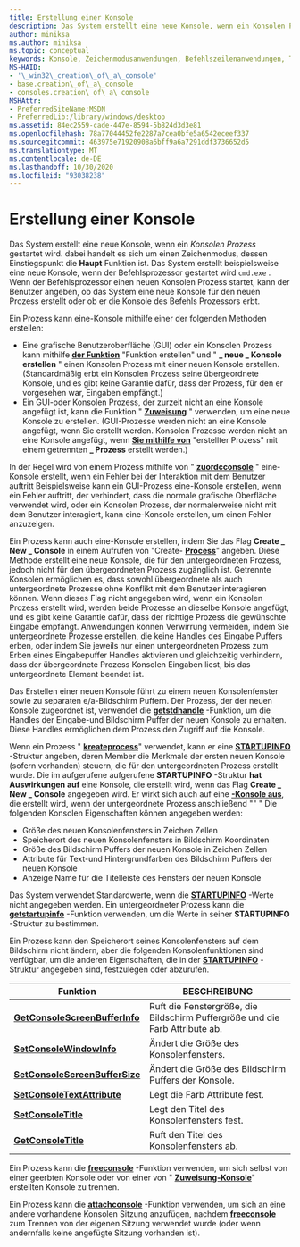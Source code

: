 ```yaml
---
title: Erstellung einer Konsole
description: Das System erstellt eine neue Konsole, wenn ein Konsolen Prozess gestartet wird. dabei handelt es sich um einen Zeichenmodus, dessen Einstiegspunkt die Hauptfunktion ist.
author: miniksa
ms.author: miniksa
ms.topic: conceptual
keywords: Konsole, Zeichenmodusanwendungen, Befehlszeilenanwendungen, Terminalanwendungen, Konsolen-API
MS-HAID:
- '\_win32\_creation\_of\_a\_console'
- base.creation\_of\_a\_console
- consoles.creation\_of\_a\_console
MSHAttr:
- PreferredSiteName:MSDN
- PreferredLib:/library/windows/desktop
ms.assetid: 84ec2559-cade-447e-8594-5b824d3d3e81
ms.openlocfilehash: 78a77044452fe2287a7cea0bfe5a6542eceef337
ms.sourcegitcommit: 463975e71920908a6bff9a6a7291ddf3736652d5
ms.translationtype: MT
ms.contentlocale: de-DE
ms.lasthandoff: 10/30/2020
ms.locfileid: "93038238"
---
```

# <a name="creation-of-a-console"></a>Erstellung einer Konsole

Das System erstellt eine neue Konsole, wenn ein *Konsolen Prozess* gestartet wird. dabei handelt es sich um einen Zeichenmodus, dessen Einstiegspunkt die **Haupt** Funktion ist. Das System erstellt beispielsweise eine neue Konsole, wenn der Befehlsprozessor gestartet wird `cmd.exe` . Wenn der Befehlsprozessor einen neuen Konsolen Prozess startet, kann der Benutzer angeben, ob das System eine neue Konsole für den neuen Prozess erstellt oder ob er die Konsole des Befehls Prozessors erbt.

Ein Prozess kann eine-Konsole mithilfe einer der folgenden Methoden erstellen:

- Eine grafische Benutzeroberfläche (GUI) oder ein Konsolen Prozess kann mithilfe [**der Funktion**](https://msdn.microsoft.com/library/windows/desktop/ms682425) "Funktion erstellen" und " **\_ neue \_ Konsole erstellen** " einen Konsolen Prozess mit einer neuen Konsole erstellen. (Standardmäßig erbt ein Konsolen Prozess seine übergeordnete Konsole, und es gibt keine Garantie dafür, dass der Prozess, für den er vorgesehen war, Eingaben empfängt.)
- Ein GUI-oder Konsolen Prozess, der zurzeit nicht an eine Konsole angefügt ist, kann die Funktion " [**Zuweisung**](allocconsole.md) " verwenden, um eine neue Konsole zu erstellen. (GUI-Prozesse werden nicht an eine Konsole angefügt, wenn Sie erstellt werden. Konsolen Prozesse werden nicht an eine Konsole angefügt, wenn [**Sie mithilfe von**](https://msdn.microsoft.com/library/windows/desktop/ms682425) "erstellter Prozess" mit einem getrennten **\_ Prozess** erstellt werden.)

In der Regel wird von einem Prozess mithilfe von " [**zuordcconsole**](allocconsole.md) " eine-Konsole erstellt, wenn ein Fehler bei der Interaktion mit dem Benutzer auftritt Beispielsweise kann ein GUI-Prozess eine-Konsole erstellen, wenn ein Fehler auftritt, der verhindert, dass die normale grafische Oberfläche verwendet wird, oder ein Konsolen Prozess, der normalerweise nicht mit dem Benutzer interagiert, kann eine-Konsole erstellen, um einen Fehler anzuzeigen.

Ein Prozess kann auch eine-Konsole erstellen, indem Sie das Flag **Create \_ New \_ Console** in einem Aufrufen von "Create- [**Process**](https://msdn.microsoft.com/library/windows/desktop/ms682425)" angeben. Diese Methode erstellt eine neue Konsole, die für den untergeordneten Prozess, jedoch nicht für den übergeordneten Prozess zugänglich ist. Getrennte Konsolen ermöglichen es, dass sowohl übergeordnete als auch untergeordnete Prozesse ohne Konflikt mit dem Benutzer interagieren können. Wenn dieses Flag nicht angegeben wird, wenn ein Konsolen Prozess erstellt wird, werden beide Prozesse an dieselbe Konsole angefügt, und es gibt keine Garantie dafür, dass der richtige Prozess die gewünschte Eingabe empfängt. Anwendungen können Verwirrung vermeiden, indem Sie untergeordnete Prozesse erstellen, die keine Handles des Eingabe Puffers erben, oder indem Sie jeweils nur einen untergeordneten Prozess zum Erben eines Eingabepuffer Handles aktivieren und gleichzeitig verhindern, dass der übergeordnete Prozess Konsolen Eingaben liest, bis das untergeordnete Element beendet ist.

Das Erstellen einer neuen Konsole führt zu einem neuen Konsolenfenster sowie zu separaten e/a-Bildschirm Puffern. Der Prozess, der der neuen Konsole zugeordnet ist, verwendet die [**getstdhandle**](getstdhandle.md) -Funktion, um die Handles der Eingabe-und Bildschirm Puffer der neuen Konsole zu erhalten. Diese Handles ermöglichen dem Prozess den Zugriff auf die Konsole.

Wenn ein Prozess " [**kreateprocess**](https://msdn.microsoft.com/library/windows/desktop/ms682425)" verwendet, kann er eine [**STARTUPINFO**](https://msdn.microsoft.com/library/windows/desktop/ms686331) -Struktur angeben, deren Member die Merkmale der ersten neuen Konsole (sofern vorhanden) steuern, die für den untergeordneten Prozess erstellt wurde. Die im aufgerufene aufgerufene **STARTUPINFO** -Struktur **hat Auswirkungen auf** eine Konsole, die erstellt wird, wenn das Flag **Create \_ New \_ Console** angegeben wird. Er wirkt sich auch auf eine [**-Konsole aus**](allocconsole.md), die erstellt wird, wenn der untergeordnete Prozess anschließend "" " Die folgenden Konsolen Eigenschaften können angegeben werden:

- Größe des neuen Konsolenfensters in Zeichen Zellen
- Speicherort des neuen Konsolenfensters in Bildschirm Koordinaten
- Größe des Bildschirm Puffers der neuen Konsole in Zeichen Zellen
- Attribute für Text-und Hintergrundfarben des Bildschirm Puffers der neuen Konsole
- Anzeige Name für die Titelleiste des Fensters der neuen Konsole

Das System verwendet Standardwerte, wenn die [**STARTUPINFO**](https://msdn.microsoft.com/library/windows/desktop/ms686331) -Werte nicht angegeben werden. Ein untergeordneter Prozess kann die [**getstartupinfo**](https://msdn.microsoft.com/library/windows/desktop/ms683230) -Funktion verwenden, um die Werte in seiner **STARTUPINFO** -Struktur zu bestimmen.

Ein Prozess kann den Speicherort seines Konsolenfensters auf dem Bildschirm nicht ändern, aber die folgenden Konsolenfunktionen sind verfügbar, um die anderen Eigenschaften, die in der [**STARTUPINFO**](https://msdn.microsoft.com/library/windows/desktop/ms686331) -Struktur angegeben sind, festzulegen oder abzurufen.

| Funktion | BESCHREIBUNG |
|-|-|
| [**GetConsoleScreenBufferInfo**](getconsolescreenbufferinfo.md) | Ruft die Fenstergröße, die Bildschirm Puffergröße und die Farb Attribute ab. |
| [**SetConsoleWindowInfo**](setconsolewindowinfo.md)  | Ändert die Größe des Konsolenfensters.  |
| [**SetConsoleScreenBufferSize**](setconsolescreenbuffersize.md) | Ändert die Größe des Bildschirm Puffers der Konsole. |
| [**SetConsoleTextAttribute**](setconsoletextattribute.md) | Legt die Farb Attribute fest.  |
| [**SetConsoleTitle**](setconsoletitle.md)  | Legt den Titel des Konsolenfensters fest. |
| [**GetConsoleTitle**](getconsoletitle.md)  | Ruft den Titel des Konsolenfensters ab.  |

Ein Prozess kann die [**freeconsole**](freeconsole.md) -Funktion verwenden, um sich selbst von einer geerbten Konsole oder von einer von " [**Zuweisung-Konsole**](allocconsole.md)" erstellten Konsole zu trennen.

Ein Prozess kann die [**attachconsole**](attachconsole.md) -Funktion verwenden, um sich an eine andere vorhandene Konsolen Sitzung anzufügen, nachdem [**freeconsole**](freeconsole.md) zum Trennen von der eigenen Sitzung verwendet wurde (oder wenn andernfalls keine angefügte Sitzung vorhanden ist).
